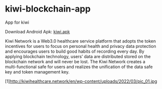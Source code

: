 # kiwi-blockchain-app
App for kiwi

Download Android Apk: [kiwi.apk](https://github.com/Kiwihealthcare-Network/kiwi-blockchain-app/releases/download/v0.0.1/kiwi_network_0.0.1.apk)

Kiwi Network is a Web3.0 healthcare service platform that adopts the token incentives for users to focus on personal health and privacy data protection and encourages users to build good habits of recording every day. By applying blockchain technology, users’ data are distributed stored on the blockchain network and will never be lost. The Kiwi Network creates a multi-functional safe for users and realizes the unification of the data safe key and token management key.

[1]http://kiwihealthcare.network/en/wp-content/uploads/2022/03/pic_01.jpg
